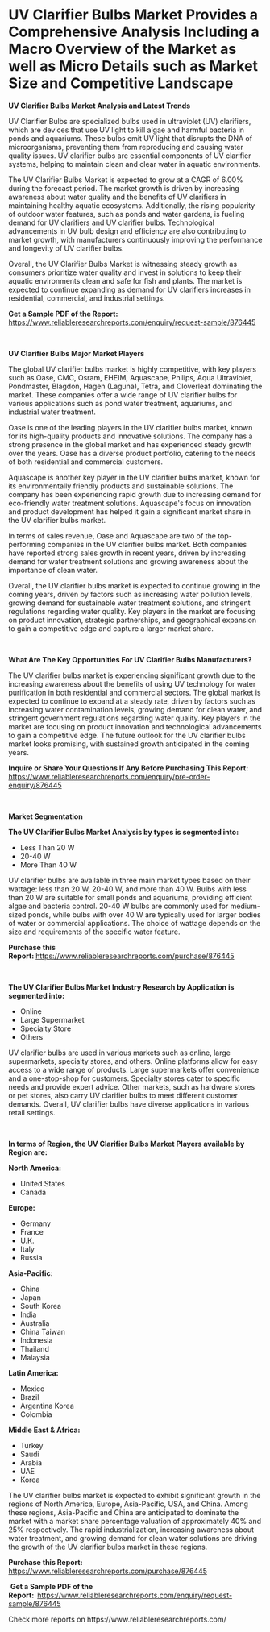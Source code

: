 <p><h1>UV Clarifier Bulbs Market Provides a Comprehensive Analysis Including a Macro Overview of the Market as well as Micro Details such as Market Size and Competitive Landscape</h1></p><p><strong>UV Clarifier Bulbs Market Analysis and Latest Trends</strong></p>
<p><p>UV Clarifier Bulbs are specialized bulbs used in ultraviolet (UV) clarifiers, which are devices that use UV light to kill algae and harmful bacteria in ponds and aquariums. These bulbs emit UV light that disrupts the DNA of microorganisms, preventing them from reproducing and causing water quality issues. UV clarifier bulbs are essential components of UV clarifier systems, helping to maintain clean and clear water in aquatic environments.</p><p>The UV Clarifier Bulbs Market is expected to grow at a CAGR of 6.00% during the forecast period. The market growth is driven by increasing awareness about water quality and the benefits of UV clarifiers in maintaining healthy aquatic ecosystems. Additionally, the rising popularity of outdoor water features, such as ponds and water gardens, is fueling demand for UV clarifiers and UV clarifier bulbs. Technological advancements in UV bulb design and efficiency are also contributing to market growth, with manufacturers continuously improving the performance and longevity of UV clarifier bulbs.</p><p>Overall, the UV Clarifier Bulbs Market is witnessing steady growth as consumers prioritize water quality and invest in solutions to keep their aquatic environments clean and safe for fish and plants. The market is expected to continue expanding as demand for UV clarifiers increases in residential, commercial, and industrial settings.</p></p>
<p><strong>Get a Sample PDF of the Report:&nbsp;</strong> <a href="https://www.reliableresearchreports.com/enquiry/request-sample/876445">https://www.reliableresearchreports.com/enquiry/request-sample/876445</a></p>
<p>&nbsp;</p>
<p><strong>UV Clarifier Bulbs Major Market Players</strong></p>
<p><p>The global UV clarifier bulbs market is highly competitive, with key players such as Oase, CMC, Osram, EHEIM, Aquascape, Philips, Aqua Ultraviolet, Pondmaster, Blagdon, Hagen (Laguna), Tetra, and Cloverleaf dominating the market. These companies offer a wide range of UV clarifier bulbs for various applications such as pond water treatment, aquariums, and industrial water treatment.</p><p>Oase is one of the leading players in the UV clarifier bulbs market, known for its high-quality products and innovative solutions. The company has a strong presence in the global market and has experienced steady growth over the years. Oase has a diverse product portfolio, catering to the needs of both residential and commercial customers.</p><p>Aquascape is another key player in the UV clarifier bulbs market, known for its environmentally friendly products and sustainable solutions. The company has been experiencing rapid growth due to increasing demand for eco-friendly water treatment solutions. Aquascape's focus on innovation and product development has helped it gain a significant market share in the UV clarifier bulbs market.</p><p>In terms of sales revenue, Oase and Aquascape are two of the top-performing companies in the UV clarifier bulbs market. Both companies have reported strong sales growth in recent years, driven by increasing demand for water treatment solutions and growing awareness about the importance of clean water.</p><p>Overall, the UV clarifier bulbs market is expected to continue growing in the coming years, driven by factors such as increasing water pollution levels, growing demand for sustainable water treatment solutions, and stringent regulations regarding water quality. Key players in the market are focusing on product innovation, strategic partnerships, and geographical expansion to gain a competitive edge and capture a larger market share.</p></p>
<p>&nbsp;</p>
<p><strong>What Are The Key Opportunities For UV Clarifier Bulbs Manufacturers?</strong></p>
<p><p>The UV clarifier bulbs market is experiencing significant growth due to the increasing awareness about the benefits of using UV technology for water purification in both residential and commercial sectors. The global market is expected to continue to expand at a steady rate, driven by factors such as increasing water contamination levels, growing demand for clean water, and stringent government regulations regarding water quality. Key players in the market are focusing on product innovation and technological advancements to gain a competitive edge. The future outlook for the UV clarifier bulbs market looks promising, with sustained growth anticipated in the coming years.</p></p>
<p><strong>Inquire or Share Your Questions If Any Before Purchasing This Report:</strong> <a href="https://www.reliableresearchreports.com/enquiry/pre-order-enquiry/876445">https://www.reliableresearchreports.com/enquiry/pre-order-enquiry/876445</a></p>
<p>&nbsp;</p>
<p><strong>Market Segmentation</strong></p>
<p><strong>The UV Clarifier Bulbs Market Analysis by types is segmented into:</strong></p>
<p><ul><li>Less Than 20 W</li><li>20-40 W</li><li>More Than 40 W</li></ul></p>
<p><p>UV clarifier bulbs are available in three main market types based on their wattage: less than 20 W, 20-40 W, and more than 40 W. Bulbs with less than 20 W are suitable for small ponds and aquariums, providing efficient algae and bacteria control. 20-40 W bulbs are commonly used for medium-sized ponds, while bulbs with over 40 W are typically used for larger bodies of water or commercial applications. The choice of wattage depends on the size and requirements of the specific water feature.</p></p>
<p><strong>Purchase this Report:&nbsp;</strong><a href="https://www.reliableresearchreports.com/purchase/876445">https://www.reliableresearchreports.com/purchase/876445</a></p>
<p>&nbsp;</p>
<p><strong>The UV Clarifier Bulbs Market Industry Research by Application is segmented into:</strong></p>
<p><ul><li>Online</li><li>Large Supermarket</li><li>Specialty Store</li><li>Others</li></ul></p>
<p><p>UV clarifier bulbs are used in various markets such as online, large supermarkets, specialty stores, and others. Online platforms allow for easy access to a wide range of products. Large supermarkets offer convenience and a one-stop-shop for customers. Specialty stores cater to specific needs and provide expert advice. Other markets, such as hardware stores or pet stores, also carry UV clarifier bulbs to meet different customer demands. Overall, UV clarifier bulbs have diverse applications in various retail settings.</p></p>
<p>&nbsp;</p>
<p><strong>In terms of Region, the UV Clarifier Bulbs Market Players available by Region are:</strong></p>
<p>
    <p> <strong> North America: </strong>
        <ul>
            <li>United States</li>
            <li>Canada</li>
        </ul>
        </p> 
    <p> <strong> Europe: </strong>
        <ul>
            <li>Germany</li>
            <li>France</li>
            <li>U.K.</li>
            <li>Italy</li>
            <li>Russia</li>
        </ul>
        </p> 
    <p> <strong> Asia-Pacific: </strong>
        <ul>
            <li>China</li>
            <li>Japan</li>
            <li>South Korea</li>
            <li>India</li>
            <li>Australia</li>
            <li>China Taiwan</li>
            <li>Indonesia</li>
            <li>Thailand</li>
            <li>Malaysia</li>
        </ul>
        </p> 
    <p> <strong> Latin America: </strong>
        <ul>
            <li>Mexico</li>
            <li>Brazil</li>
            <li>Argentina Korea</li>
            <li>Colombia</li>
        </ul>
        </p> 
    <p> <strong> Middle East & Africa: </strong>
        <ul>
            <li>Turkey</li>
            <li>Saudi</li>
            <li>Arabia</li>
            <li>UAE</li>
            <li>Korea</li>
        </ul>
    </p>
    </p>
<p><p>The UV clarifier bulbs market is expected to exhibit significant growth in the regions of North America, Europe, Asia-Pacific, USA, and China. Among these regions, Asia-Pacific and China are anticipated to dominate the market with a market share percentage valuation of approximately 40% and 25% respectively. The rapid industrialization, increasing awareness about water treatment, and growing demand for clean water solutions are driving the growth of the UV clarifier bulbs market in these regions.</p></p>
<p><strong>Purchase this Report: </strong><a href="https://www.reliableresearchreports.com/purchase/876445">https://www.reliableresearchreports.com/purchase/876445</a></p>
<p>&nbsp;<strong>Get a Sample PDF of the Report:&nbsp;&nbsp;</strong><a href="https://www.reliableresearchreports.com/enquiry/request-sample/876445">https://www.reliableresearchreports.com/enquiry/request-sample/876445</a></p>
<p><strong></strong></p>
<p>Check more reports on https://www.reliableresearchreports.com/</p>
